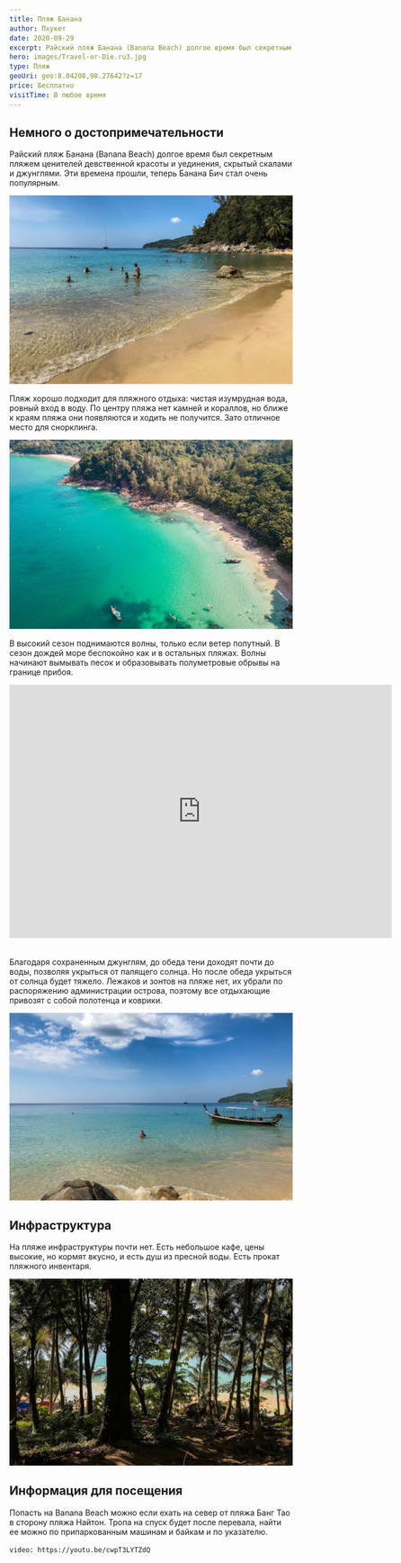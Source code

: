 ```yaml
---
title: Пляж Банана
author: Пхукет
date: 2020-09-29
excerpt: Райский пляж Банана (Banana Beach) долгое время был секретным пляжем ценителей девственной красоты и уединения, скрытый скалами и джунглями.
hero: images/Travel-or-Die.ru3.jpg
type: Пляж
geoUri: geo:8.04208,98.27642?z=17
price: Бесплатно
visitTime: В любое время
---
```


## Немного о достопримечательности
Райский пляж Банана (Banana Beach) долгое время был секретным пляжем ценителей девственной красоты и уединения, скрытый скалами и джунглями. Эти времена прошли, теперь Банана Бич стал очень популярным.

![Пляж Банана Banana Beach](images/Travel-or-Die.ru2.jpg "Источник Travel-or-Die")

Пляж хорошо подходит для пляжного отдыха: чистая изумрудная вода, ровный вход в воду. По центру пляжа нет камней и кораллов, но ближе к краям пляжа они появляются и ходить не получится. Зато отличное место для снорклинга.

![Пляж Банана Banana Beach](images/Travel-or-Die.ru.jpg "Источник Travel-or-Die")

В высокий сезон поднимаются волны, только если ветер попутный. В сезон дождей море беспокойно как и в остальных пляжах. Волны начинают вымывать песок и образовывать полуметровые обрывы на границе прибоя.

<iframe src="https://www.google.com/maps/embed?pb=!4v1607151417176!6m8!1m7!1sCAoSK0FGMVFpcE0tU3Y3TVBSekhueFlnbHBNcm5xRW4yY3NyNTlLODB3LXBGX0U.!2m2!1d8.0418057!2d98.2764706!3f281.3291815878809!4f1.7324882331119795!5f0.7820865974627469" width="680" height="450" frameborder="0" style="border:0;" allowfullscreen="" aria-hidden="false" tabindex="0"></iframe>
<br></br>


Благодаря сохраненным джунглям, до обеда тени доходят почти до воды, позволяя укрыться от палящего солнца. Но после обеда укрыться от солнца будет тяжело. Лежаков и зонтов на пляже нет, их убрали по распоряжению администрации острова, поэтому все отдыхающие привозят с собой полотенца и коврики.

![Пляж Банана Banana Beach](images/Travel-or-Die.ru5.jpg "Источник Travel-or-Die")

## Инфраструктура 
На пляже инфраструктуры почти нет. Есть небольшое кафе, цены высокие, но кормят вкусно, и есть душ из пресной воды. Есть прокат пляжного инвентаря.

![Пляж Банана Banana Beach](images/Travel-or-Die.ru4.jpg "Источник Travel-or-Die")
 
## Информация для посещения
Попасть на Banana Beach можно если ехать на север от пляжа Банг Тао в сторону пляжа Найтон. Тропа на спуск будет после перевала, найти ее можно по припаркованным машинам и байкам и по указателю. 

`video: https://youtu.be/cwpT3LYTZdQ`